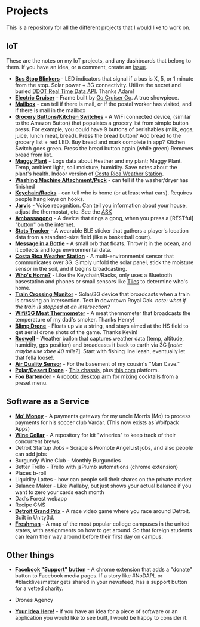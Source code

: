 # Projects

This is a repository for all the different projects that I would like to work on. 

## IoT

These are the notes on my IoT projects, and any dashboards that belong to them. If you have an idea, or a comment, create an [issue](https://github.com/jordanskole/IoT/issues).

* [**Bus Stop Blinkers**](#) - LED indicators that signal if a bus is X, 5, or 1 minute from the stop. Solar power + 3G connectivity. Utilize the secret and buried [DDOT Real Time Data API](http://ddot-beta.herokuapp.com/api/api/where/vehicles-for-agency/DDOT.json?key=LIVEMAP). Thanks Adam! 
* [**Electric Cruiser**](#) - Frame built by [Go Cruiser Go](https://www.facebook.com/goCRUISERgo/). A true showpiece. 
* [**Mailbox**](#) - can tell if there is mail, or if the postal worker has visited, and if there is mail in the mailbox
* [**Grocery Buttons/Kitchen Switches**](#) - A WiFi connected device, (similar to the Amazon Button) that populates a grocery list from simple button press. For example, you could have 9 buttons of perishables (milk, eggs, juice, lunch meat, bread). Press the bread button? Add bread to the grocery list + red LED. Buy bread and mark complete in app? Kitchen Switch goes green. Press the bread button again (while green) Removes bread from list. 
* [**Maggy Plant**](https://github.com/jordanskole/IoT/tree/master/maggyplant) - Logs data about Heather and my plant; Maggy Plant. Temp, ambient light, soil moisture, humidity. Save notes about the plant's health. Indoor version of [Costa Rica Weather Station](#). 
* [**Washing Machine Attachment/Puck**](#) - can tell if the washer/dryer has finished
* [**Keychain/Racks**](#) - can tell who is home (or at least what cars). Requires people hang keys on hooks.
* [**Jarvis**](#) - Voice recognition. Can tell you information about your house, adjust the thermostat, etc. See the [ASK](https://developer.amazon.com/public/solutions/alexa/alexa-voice-service)
* [**Ambassagong**](#) - A device that rings a gong, when you press a [RESTful] "button" on the internet. 
* [**Stats Tracker**](#) - A wearable BLE sticker that gathers a player's location data from a standard-size field (like a basketball court). 
* [**Message in a Bottle**](#) - A small orb that floats. Throw it in the ocean, and it collects and logs environmental data.
* [**Costa Rica Weather Station**](#) - A multi-environmental sensor that communicates over 3G. Simply unfold the solar panel, stick the moisture sensor in the soil, and it begins broadcasting.
* [**Who's Home?**](#) - Like the Keychain/Racks, only uses a Bluetooth basestation and phones or small sensors like [Tiles](#) to determine who's home.
* [**Train Crossing Monitor**](#) - Solar/3G device that broadcasts when a train is crossing an intersection. Test in downtown Royal Oak. _note: what if the train is stopped at an intersection?_
* [**Wifi/3G Meat Thermometer**](#) - A meat thermometer that broadcasts the temperature of my dad's smoker. Thanks Henry! 
* [**Blimp Drone**](#) - Floats up via a string, and stays aimed at the HS field to get aerial drone shots of the game. Thanks Kevin! 
* [**Roswell**](#) - Weather ballon that captures weather data (temp, altitude, humidity, gps position) and broadcasts it back to earth via 3G [_note: maybe use xbee 40 mile?_]. Start with fishing line leash, eventually let that fella loose!.
* [**Air Quality Sensor**](#) - For the basement of my cousin's "Man Cave."
* [**Polar/Desert Drone**](#) - [This chassis](https://www.sparkfun.com/products/12719), plus [this com](https://www.sparkfun.com/products/13745) platform. 
* [**Foo Bartender**](#) - A [robotic desktop arm](https://www.sparkfun.com/products/13663) for mixing cocktails from a preset menu. 

## Software as a Service

* [**Mo' Money**](#) - A payments gateway for my uncle Morris (Mo) to process payments for his soccer club Vardar. (This now exists as Wolfpack Apps) 
* [**Wine Cellar**](#) - A repository for kit "wineries" to keep track of their concurrent brews.
* Detroit Startup Jobs - Scrape & Promote AngelList jobs, and also people can add jobs
* Burgundy Wine Club - Monthly Burgundies
* Better Trello - Trello with jsPlumb automations (chrome extension)
* Places b-roll
* Liquidity Lattes - how can people sell their shares on the private market
* Balance Maker - Like Wallaby, but just shows your actual balance if you want to zero your cards each month
* Dad’s Forest webapp
* Recipe CMS
* [**Detroit Grand Prix**](#) - A race video game where you race around Detroit. Built in Unity3d.
* [**Freshman**](#) - A map of the most popular college campuses in the united states, with assignments on how to get around. So that foreign students can learn their way around before their first day on campus. 

## Other things

* [**Facebook "Support" button**](#) - A chrome extension that adds a "donate" button to Facebook media pages. If a story like #NoDAPL or #blacklivesmatter gets shared in your newsfeed, has a support button for a vetted charity. 
* Drones Agency


* [**Your Idea Here!**](#) - If you have an idea for a piece of software or an application you would like to see built, I would be happy to consider it. 
